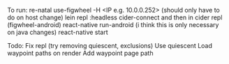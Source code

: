 To run:
re-natal use-figwheel -H <IP e.g. 10.0.0.252> (should only have to do on host change)
lein repl :headless
cider-connect and then in cider repl (figwheel-android)
react-native run-android (i think this is only necessary on java changes)
react-native start

Todo:
Fix repl (try removing quiescent, exclusions)
Use quiescent
Load waypoint paths on render
Add waypoint page path
